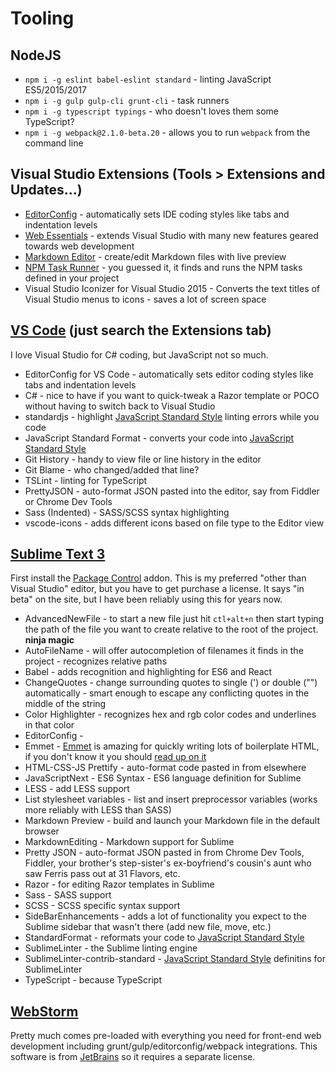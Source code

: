 ﻿# Tooling

## NodeJS

- ``` npm i -g eslint babel-eslint standard ``` - linting JavaScript ES5/2015/2017
- ``` npm i -g gulp gulp-cli grunt-cli ``` - task runners
- ``` npm i -g typescript typings ``` - who doesn't loves them some TypeScript?
- ``` npm i -g webpack@2.1.0-beta.20 ``` - allows you to run ```webpack``` from the command line

## Visual Studio Extensions (Tools > Extensions and Updates...)

- [EditorConfig](http://editorconfig.org/) - automatically sets IDE coding styles like tabs and indentation levels
- [Web Essentials](http://vswebessentials.com/) - extends Visual Studio with many new features geared towards web development
- [Markdown Editor](https://github.com/madskristensen/MarkdownEditor) - create/edit Markdown files with live preview
- [NPM Task Runner](https://github.com/madskristensen/NpmTaskRunner) - you guessed it, it finds and runs the NPM tasks defined in your project
- Visual Studio Iconizer for Visual Studio 2015 - Converts the text titles of Visual Studio menus to icons - saves a lot of screen space

## [VS Code](http://code.visualstudio.com/) (just search the Extensions tab)

I love Visual Studio for C# coding, but JavaScript not so much.

- EditorConfig for VS Code - automatically sets editor coding styles like tabs and indentation levels
- C# - nice to have if you want to quick-tweak a Razor template or POCO without having to switch back to Visual Studio
- standardjs - highlight [JavaScript Standard Style](http://standardjs.com/) linting errors while you code
- JavaScript Standard Format - converts your code into [JavaScript Standard Style](http://standardjs.com/)
- Git History - handy to view file or line history in the editor
- Git Blame - who changed/added that line?
- TSLint - linting for TypeScript
- PrettyJSON - auto-format JSON pasted into the editor, say from Fiddler or Chrome Dev Tools
- Sass (Indented) - SASS/SCSS syntax highlighting
- vscode-icons - adds different icons based on file type to the Editor view

## [Sublime Text 3](https://www.sublimetext.com/3)

First install the [Package Control](https://packagecontrol.io/) addon. This is my preferred "other than Visual Studio" editor, but you have to get
purchase a license. It says "in beta" on the site, but I have been reliably using this for years now.

- AdvancedNewFile - to start a new file just hit ```ctl+alt+n``` then start typing the path of the file you want to create relative to the root of the project. **ninja magic**
- AutoFileName - will offer autocompletion of filenames it finds in the project - recognizes relative paths
- Babel - adds recognition and highlighting for ES6 and React
- ChangeQuotes - change surrounding quotes to single (') or double ("") automatically - smart enough to escape any conflicting quotes in the middle of the string
- Color Highlighter - recognizes hex and rgb color codes and underlines in that color
- EditorConfig -
- Emmet - [Emmet](http://emmet.io/) is amazing for quickly writing lots of boilerplate HTML, if you don't know it you should [read up on it](https://www.smashingmagazine.com/2013/03/goodbye-zen-coding-hello-emmet/)
- HTML-CSS-JS Prettify - auto-format code pasted in from elsewhere
- JavaScriptNext - ES6 Syntax - ES6 language definition for Sublime
- LESS - add LESS support
- List stylesheet variables - list and insert preprocessor variables (works more reliably with LESS than SASS)
- Markdown Preview - build and launch your Markdown file in the default browser
- MarkdownEditing - Markdown support for Sublime
- Pretty JSON - auto-format JSON pasted in from Chrome Dev Tools, Fiddler, your brother's step-sister's ex-boyfriend's cousin's aunt who saw Ferris pass out at 31 Flavors, etc.
- Razor - for editing Razor templates in Sublime
- Sass - SASS support
- SCSS - SCSS specific syntax support
- SideBarEnhancements - adds a lot of functionality you expect to the Sublime sidebar that wasn't there (add new file, move, etc.)
- StandardFormat - reformats your code to [JavaScript Standard Style](http://standardjs.com/)
- SublimeLinter - the Sublime linting engine
- SublimeLinter-contrib-standard - [JavaScript Standard Style](http://standardjs.com/) definitins for SublimeLinter
- TypeScript - because TypeScript

## [WebStorm](https://www.jetbrains.com/webstorm/)

Pretty much comes pre-loaded with everything you need for front-end web development including grunt/gulp/editorconfig/webpack integrations.
This software is from [JetBrains](https://www.jetbrains.com/) so it requires a separate license.
